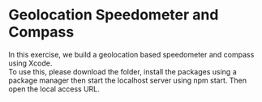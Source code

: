 # Geolocation Speedometer and Compass
In this exercise, we build a geolocation based speedometer and compass using Xcode. \
To use this, please download the folder, install the packages using a package manager then start the localhost server using npm start. Then open the local access URL. \
![]()
